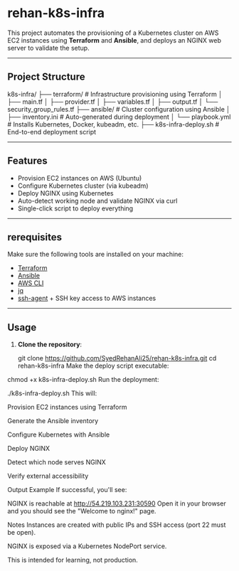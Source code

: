 #  rehan-k8s-infra

This project automates the provisioning of a Kubernetes cluster on AWS EC2 instances using **Terraform** and **Ansible**, and deploys an NGINX web server to validate the setup.

---

## Project Structure

k8s-infra/
├── terraform/ # Infrastructure provisioning using Terraform
│ ├── main.tf
│ ├── provider.tf
│ ├── variables.tf
│ ├── output.tf
│ └── security_group_rules.tf
├── ansible/ # Cluster configuration using Ansible
│ ├── inventory.ini # Auto-generated during deployment
│ └── playbook.yml # Installs Kubernetes, Docker, kubeadm, etc.
├── k8s-infra-deploy.sh # End-to-end deployment script

---

## Features

-  Provision EC2 instances on AWS (Ubuntu)
-  Configure Kubernetes cluster (via kubeadm)
-  Deploy NGINX using Kubernetes
-  Auto-detect working node and validate NGINX via curl
-  Single-click script to deploy everything

---

## rerequisites

Make sure the following tools are installed on your machine:

- [Terraform](https://developer.hashicorp.com/terraform/install)
- [Ansible](https://docs.ansible.com/ansible/latest/installation_guide/index.html)
- [AWS CLI](https://docs.aws.amazon.com/cli/latest/userguide/install-cliv2.html)
- [jq](https://stedolan.github.io/jq/)
- [ssh-agent](https://linux.die.net/man/1/ssh-agent) + SSH key access to AWS instances

---

## Usage

1. **Clone the repository**:

   git clone https://github.com/SyedRehanAli25/rehan-k8s-infra.git
   cd rehan-k8s-infra
Make the deploy script executable:

chmod +x k8s-infra-deploy.sh
Run the deployment:

./k8s-infra-deploy.sh
This will:

Provision EC2 instances using Terraform

Generate the Ansible inventory

Configure Kubernetes with Ansible

Deploy NGINX

Detect which node serves NGINX

Verify external accessibility

Output Example
If successful, you'll see:

NGINX is reachable at http://54.219.103.231:30590 
Open it in your browser and you should see the "Welcome to nginx!" page.

Notes
Instances are created with public IPs and SSH access (port 22 must be open).

NGINX is exposed via a Kubernetes NodePort service.

This is intended for learning, not production.

